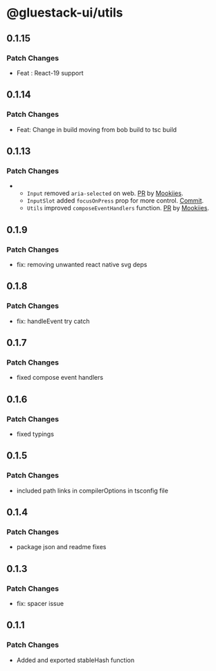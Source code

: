 # @gluestack-ui/utils

## 0.1.15

### Patch Changes

- Feat : React-19 support

## 0.1.14

### Patch Changes

- Feat: Change in build moving from bob build to tsc build

## 0.1.13

### Patch Changes

- - `Input` removed `aria-selected` on web. [PR](https://github.com/gluestack/gluestack-ui/pull/2089) by [Mookiies](https://github.com/Mookiies).
  - `InputSlot` added `focusOnPress` prop for more control. [Commit](https://github.com/gluestack/gluestack-ui/commit/6cb3f1cc3e6e26b417f58f53cd8ef6f393f96138).
  - `Utils` improved `composeEventHandlers` function. [PR](https://github.com/gluestack/gluestack-ui/pull/2216) by [Mookiies](https://github.com/Mookiies).

## 0.1.9

### Patch Changes

- fix: removing unwanted react native svg deps

## 0.1.8

### Patch Changes

- fix: handleEvent try catch

## 0.1.7

### Patch Changes

- fixed compose event handlers

## 0.1.6

### Patch Changes

- fixed typings

## 0.1.5

### Patch Changes

- included path links in compilerOptions in tsconfig file

## 0.1.4

### Patch Changes

- package json and readme fixes

## 0.1.3

### Patch Changes

- fix: spacer issue

## 0.1.1

### Patch Changes

- Added and exported stableHash function
